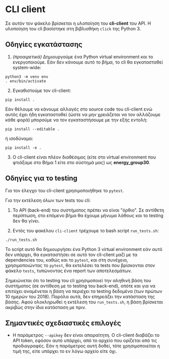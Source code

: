 # CLI client

Σε αυτόν τον φάκελο βρίσκεται η υλοποίηση του **cli-client** του API. Η υλοποίηση του cli βασίστηκε στη βιβλιοθήκη `click` της Python 3.

## Οδηγίες εγκατάστασης

1. *(προαιρετικά)* Δημιουργούμε ένα Python virtual environment και το ενεργοποιούμε. Εάν δεν κάνουμε αυτό το βήμα, το cli θα εγκατασταθεί system-wide:
```
python3 -m venv env
. env/bin/activate
```

2. Εγκαθιστούμε τον cli-client:
```
pip install .
```
Εάν θέλουμε να κάνουμε αλλαγές στο source code του cli-client ενώ αυτός έχει ήδη εγκατασταθεί (ώστε να μην χρειάζεται να τον αλλάζουμε κάθε φορά) μπορούμε να τον εγκαταστήσουμε με την εξής εντολή:
```
pip install --editable .
```
ή ισοδύναμα:
```
pip install -e .
```

3. Ο cli-client είναι πλέον διαθέσιμος (είτε στο virtual environment που φτιάξαμε στο Βήμα 1 είτε στο σύστημά μας) ως **energy_group30**.

## Οδηγίες για το testing
Για τον έλεγχο του cli-client χρησιμοποιήθηκε το `pytest`.

Για την εκτέλεση όλων των tests του cli:
1. Το API (back-end) του συστήματος πρέπει να είναι "όρθιο". Σε αντίθετη περίπτωση, στο επόμενο βήμα θα έχουμε μήνυμα λάθους και το testing δεν θα γίνει.

2. Εντός του φακέλου `cli-client` τρέχουμε το bash script `run_tests.sh`:
```
./run_tests.sh
```
Το script αυτό θα δημιουργήσει ένα Python 3 virtual environment εάν αυτό δεν υπάρχει, θα εγκαταστήσει σε αυτό τον cli-client μαζί με τα dependencies του, καθώς και το `pytest`, και στη συνέχεια, χρησιμοποιώντας το `pytest`, θα εκτελέσει τα tests που βρίσκονται στον φάκελο `tests`, τυπώνοντας ένα report των αποτελεσμάτων.

Σημειώνεται ότι το testing του cli χρησιμοποιεί την αληθινή βάση του συστήματος (σε αντίθεση με το testing του back-end), οπότε και για να επιτύχει αναμένεται η βάση να περιέχει τα testing δεδομένα (των πρώτων 10 ημερών του 2018). Παρόλα αυτά, δεν επηρεάζει την κατάσταση της βάσης. Αφού ολοκληρωθεί η εκτέλεση του `run_tests.sh`, η βάση βρίσκεται ακριβώς στην ίδια κατάσταση με πριν.

## Σημαντικές σχεδιαστικές επιλογές
- Η παράμετρος `--apikey` δεν είναι απαραίτητη. Ο cli-client διαβάζει το API token, εφόσον αυτό υπάρχει, από το αρχείο που ορίζεται από τις προδιαγραφές. Εάν η παράμετρος αυτή δοθεί, τότε χρησιμοποιείται η τιμή της, είτε υπάρχει το εν λόγω αρχείο είτε όχι.
